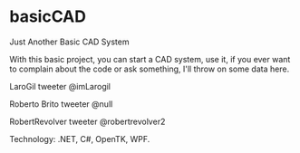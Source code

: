 basicCAD
========

Just Another  Basic CAD System

With this basic project, you can start a CAD system, use it, if you ever want to complain about the code or ask something, I'll throw on some data here.

LaroGil
tweeter @imLarogil

Roberto Brito
tweeter @null

RobertRevolver
tweeter @robertrevolver2


Technology: .NET, C#, OpenTK, WPF.
